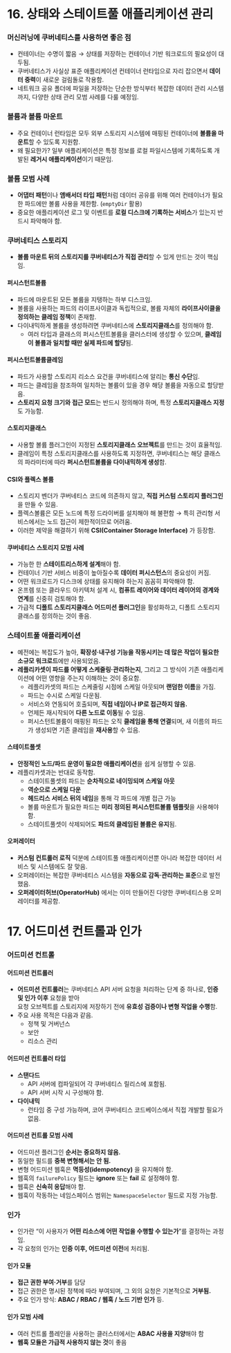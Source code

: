 # 16. 상태와 스테이트풀 애플리케이션 관리

### 머신러닝에 쿠버네티스를 사용하면 좋은 점
- 컨테이너는 수명이 짧음 → 상태를 저장하는 컨테이너 기반 워크로드의 필요성이 대두됨.  
- 쿠버네티스가 사실상 표준 애플리케이션 컨테이너 런타임으로 자리 잡으면서 **데이터 중력**이 새로운 걸림돌로 작용함.  
- 네트워크 공유 폴더에 파일을 저장하는 단순한 방식부터 복잡한 데이터 관리 시스템까지, 다양한 상태 관리 모범 사례를 다룰 예정임.  

### 볼륨과 볼륨 마운트
- 주요 컨테이너 런타임은 모두 외부 스토리지 시스템에 매핑된 컨테이너에 **볼륨을 마운트**할 수 있도록 지원함.  
- 왜 필요한가? 일부 애플리케이션은 특정 정보를 로컬 파일시스템에 기록하도록 개발된 **레거시 애플리케이션**이기 때문임.  

### 볼륨 모범 사례
- **어댑터 패턴**이나 **앰배서더 타입 패턴**처럼 데이터 공유를 위해 여러 컨테이너가 필요한 파드에만 볼륨 사용을 제한함. (`emptyDir` 활용)  
- 중요한 애플리케이션 로그 및 이벤트를 **로컬 디스크에 기록하는 서비스**가 있는지 반드시 파악해야 함.  

### 쿠버네티스 스토리지
- **볼륨 마운트 뒤의 스토리지를 쿠버네티스가 직접 관리**할 수 있게 만드는 것이 핵심임.  

#### 퍼시스턴트볼륨
- 파드에 마운트된 모든 볼륨을 지탱하는 하부 디스크임.  
- 볼륨을 사용하는 파드의 라이프사이클과 독립적으로, 볼륨 자체의 **라이프사이클을 정의하는 클레임 정책**이 존재함.  
- 다이내믹하게 볼륨을 생성하려면 쿠버네티스에 **스토리지클래스**를 정의해야 함.  
  - 여러 타입과 클래스의 퍼시스턴트볼륨을 클러스터에 생성할 수 있으며, **클레임이 볼륨과 일치할 때만 실제 파드에 할당**됨.  

#### 퍼시스턴트볼륨클레임
- 파드가 사용할 스토리지 리소스 요건을 쿠버네티스에 알리는 **통신 수단**임.  
- 파드는 클레임을 참조하여 일치하는 볼륨이 있을 경우 해당 볼륨을 자동으로 할당받음.  
- **스토리지 요청 크기와 접근 모드**는 반드시 정의해야 하며, 특정 **스토리지클래스 지정**도 가능함.  

#### 스토리지클래스
- 사용할 볼륨 플러그인이 지정된 **스토리지클래스 오브젝트**를 만드는 것이 효율적임.  
- 클레임이 특정 스토리지클래스를 사용하도록 지정하면, 쿠버네티스는 해당 클래스의 파라미터에 따라 **퍼시스턴트볼륨을 다이내믹하게 생성**함.  

#### CSI와 플렉스 볼륨
- 스토리지 벤더가 쿠버네티스 코드에 의존하지 않고, **직접 커스텀 스토리지 플러그인**을 만들 수 있음.  
- 플렉스볼륨은 모든 노드에 특정 드라이버를 설치해야 해 불편함 → 특히 관리형 서비스에서는 노드 접근이 제한적이므로 어려움.  
- 이러한 제약을 해결하기 위해 **CSI(Container Storage Interface)** 가 등장함.  

#### 쿠버네티스 스토리지 모범 사례
- 가능한 한 **스테이트리스하게 설계**해야 함.  
- 컨테이너 기반 서비스 비중이 높아질수록 **데이터 퍼시스턴스**의 중요성이 커짐.  
- 어떤 워크로드가 디스크에 상태를 유지해야 하는지 꼼꼼히 파악해야 함.  
- 온프렘 또는 클라우드 아키텍처 설계 시, **컴퓨트 레이어와 데이터 레이어의 경계와 연계**를 신중히 검토해야 함.  
- 가급적 **디폴트 스토리지클래스 어드미션 플러그인**을 활성화하고, 디폴트 스토리지 클래스를 정의하는 것이 좋음.  

### 스테이트풀 애플리케이션
- 예전에는 복잡도가 높아, **확장성·내구성 기능을 작동시키는 데 많은 작업이 필요한 소규모 워크로드**에만 사용되었음.  
- **레플리카셋이 파드를 어떻게 스케줄링·관리하는지**, 그리고 그 방식이 기존 애플리케이션에 어떤 영향을 주는지 이해하는 것이 중요함.  
  - 레플리카셋의 파드는 스케줄링 시점에 스케일 아웃되며 **랜덤한 이름**을 가짐.  
  - 파드는 수시로 스케일 다운됨.  
  - 서비스와 연동되어 호출되며, **직접 네임이나 IP로 접근하지 않음.**  
  - 언제든 재시작되어 **다른 노드로 이동**될 수 있음.  
  - 퍼시스턴트볼륨이 매핑된 파드는 오직 **클레임을 통해 연결**되며, 새 이름의 파드가 생성되면 기존 클레임을 **재사용**할 수 있음.  

#### 스테이트풀셋
- **안정적인 노드/파드 운영이 필요한 애플리케이션**을 쉽게 실행할 수 있음.  
- 레플리카셋과는 반대로 동작함.  
  - 스테이트풀셋의 파드는 **순차적으로 네이밍되며 스케일 아웃**
  - **역순으로 스케일 다운**
  - **헤드리스 서비스 뒤의 네임**을 통해 각 파드에 개별 접근 가능
  - 볼륨 마운트가 필요한 파드는 **미리 정의된 퍼시스턴트볼륨 템플릿**을 사용해야 함.  
  - 스테이트풀셋이 삭제되어도 **파드의 클레임된 볼륨은 유지**됨.  

#### 오퍼레이터
- **커스텀 컨트롤러 로직** 덕분에 스테이트풀 애플리케이션뿐 아니라 복잡한 데이터 서비스 및 시스템에도 잘 맞음.  
- 오퍼레이터는 복잡한 쿠버네티스 시스템을 **자동으로 감독·관리하는 표준**으로 발전했음.  
- **오퍼레이터허브(OperatorHub)** 에서는 이미 만들어진 다양한 쿠버네티스용 오퍼레이터를 제공함.  

# 17. 어드미션 컨트롤과 인가

### 어드미션 컨트롤

#### 어드미션 컨트롤러
- **어드미션 컨트롤러**는 쿠버네티스 API 서버 요청을 처리하는 단계 중 하나로, **인증 및 인가 이후** 요청을 받아  
  요청 오브젝트를 스토리지에 저장하기 전에 **유효성 검증이나 변형 작업을 수행**함.  
- 주요 사용 목적은 다음과 같음.  
  - 정책 및 거버넌스
  - 보안
  - 리소스 관리

#### 어드미션 컨트롤러 타입
- **스탠다드**  
  - API 서버에 컴파일되어 각 쿠버네티스 릴리스에 포함됨.  
  - API 서버 시작 시 구성해야 함.  
- **다이내믹**  
  - 런타임 중 구성 가능하며, 코어 쿠버네티스 코드베이스에서 직접 개발할 필요가 없음.  

#### 어드미션 컨트롤 모범 사례
- 어드미션 플러그인 **순서는 중요하지 않음.**  
- 동일한 필드를 **중복 변형해서는 안 됨.**  
- 변형 어드미션 웹훅은 **멱등성(idempotency)** 을 유지해야 함.  
- 웹훅의 `failurePolicy` 필드는 **ignore** 또는 **fail** 로 설정해야 함.  
- 웹훅은 **신속히 응답**해야 함.  
- 웹훅이 작동하는 네임스페이스 범위는 `NamespaceSelector` 필드로 지정 가능함.  

### 인가
- 인가란 “이 사용자가 **어떤 리소스에 어떤 작업을 수행할 수 있는가**”를 결정하는 과정임.  
- 각 요청의 인가는 **인증 이후, 어드미션 이전**에 처리됨.  

#### 인가 모듈
- **접근 권한 부여·거부**를 담당
- 접근 권한은 명시된 정책에 따라 부여되며, 그 외의 요청은 기본적으로 **거부됨.**  
- 주요 인가 방식: **ABAC / RBAC / 웹훅 / 노드 기반 인가** 등.

#### 인가 모범 사례
- 여러 컨트롤 플레인을 사용하는 클러스터에서는 **ABAC 사용을 지양**해야 함
- **웹훅 모듈은 가급적 사용하지 않는 것**이 좋음
